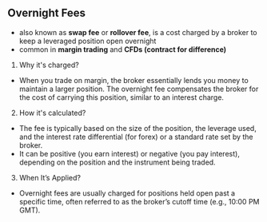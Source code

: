 ## Overnight Fees ##
- also known as **swap fee** or **rollover fee**, is a cost charged by a broker to keep a leveraged position open overnight
- common in **margin trading** and **CFDs (contract for difference)**
1. Why it's charged?
- When you trade on margin, the broker essentially lends you money to maintain a larger position. The overnight fee compensates the broker for the cost of carrying this position, similar to an interest charge.
2. How it's calculated?
- The fee is typically based on the size of the position, the leverage used, and the interest rate differential (for forex) or a standard rate set by the broker.
- It can be positive (you earn interest) or negative (you pay interest), depending on the position and the instrument being traded.
3. When It’s Applied?
- Overnight fees are usually charged for positions held open past a specific time, often referred to as the broker’s cutoff time (e.g., 10:00 PM GMT).